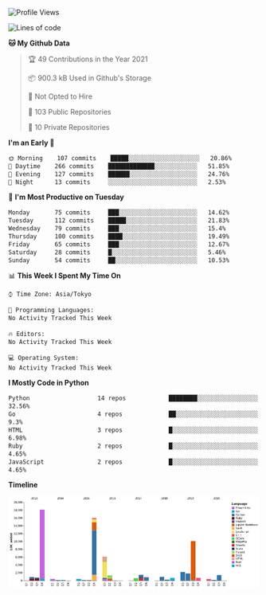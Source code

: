 <!--START_SECTION:waka-->
![Profile Views](http://img.shields.io/badge/Profile%20Views-0-blue)

![Lines of code](https://img.shields.io/badge/From%20Hello%20World%20I%27ve%20Written-67157%20lines%20of%20code-blue)

**🐱 My Github Data** 

> 🏆 49 Contributions in the Year 2021
 > 
> 📦 900.3 kB Used in Github's Storage 
 > 
> 🚫 Not Opted to Hire
 > 
> 📜 103 Public Repositories 
 > 
> 🔑 10 Private Repositories  
 > 
**I'm an Early 🐤** 

```text
🌞 Morning    107 commits    █████░░░░░░░░░░░░░░░░░░░░   20.86% 
🌆 Daytime    266 commits    █████████████░░░░░░░░░░░░   51.85% 
🌃 Evening    127 commits    ██████░░░░░░░░░░░░░░░░░░░   24.76% 
🌙 Night      13 commits     ░░░░░░░░░░░░░░░░░░░░░░░░░   2.53%

```
📅 **I'm Most Productive on Tuesday** 

```text
Monday       75 commits     ███░░░░░░░░░░░░░░░░░░░░░░   14.62% 
Tuesday      112 commits    █████░░░░░░░░░░░░░░░░░░░░   21.83% 
Wednesday    79 commits     ███░░░░░░░░░░░░░░░░░░░░░░   15.4% 
Thursday     100 commits    ████░░░░░░░░░░░░░░░░░░░░░   19.49% 
Friday       65 commits     ███░░░░░░░░░░░░░░░░░░░░░░   12.67% 
Saturday     28 commits     █░░░░░░░░░░░░░░░░░░░░░░░░   5.46% 
Sunday       54 commits     ██░░░░░░░░░░░░░░░░░░░░░░░   10.53%

```


📊 **This Week I Spent My Time On** 

```text
⌚︎ Time Zone: Asia/Tokyo

💬 Programming Languages: 
No Activity Tracked This Week

🔥 Editors: 
No Activity Tracked This Week

💻 Operating System: 
No Activity Tracked This Week

```

**I Mostly Code in Python** 

```text
Python                   14 repos            ████████░░░░░░░░░░░░░░░░░   32.56% 
Go                       4 repos             ██░░░░░░░░░░░░░░░░░░░░░░░   9.3% 
HTML                     3 repos             █░░░░░░░░░░░░░░░░░░░░░░░░   6.98% 
Ruby                     2 repos             █░░░░░░░░░░░░░░░░░░░░░░░░   4.65% 
JavaScript               2 repos             █░░░░░░░░░░░░░░░░░░░░░░░░   4.65%

```


**Timeline**

![Chart not found](https://raw.githubusercontent.com/takuan-osho/takuan-osho/master/charts/bar_graph.png) 


<!--END_SECTION:waka-->
